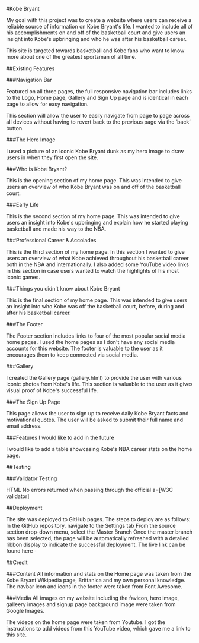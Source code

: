 #Kobe Bryant

My goal with this project was to create a website where users can receive a reliable source of information on Kobe Bryant's life. I wanted to include all of his accomplishments on and off of the basketball court and give users an insight into Kobe's upbringing and who he was after his basketball career.

This site is targeted towards basketball and Kobe fans who want to know more about one of the greatest sportsman of all time.

##Existing Features

###Navigation Bar

Featured on all three pages, the full responsive navigation bar includes links to the Logo, Home page, Gallery and Sign Up page and is identical in each page to allow for easy navigation.

This section will allow the user to easily navigate from page to page across all devices without having to revert back to the previous page via the ‘back’ button.

###The Hero Image

I used a picture of an iconic Kobe Bryant dunk as my hero image to draw users in when they first open the site.

###Who is Kobe Bryant?

This is the opening section of my home page. This was intended to give users an overview of who Kobe Bryant was on and off of the basketball court.

###Early Life

This is the second section of my home page. This was intended to give users an insight into Kobe's upbringing and explain how he started playing basketball and made his way to the NBA.

###Professional Career & Accolades

This is the third section of my home page. In this section I wanted to give users an overview of what Kobe achieved throughout his basketball career both in the NBA and internationally. I also added some YouTube video links in this section in case users wanted to watch the highlights of his most iconic games.

###Things you didn't know about Kobe Bryant

This is the final section of my home page. This was intended to give users an insight into who Kobe was off the basketball court, before, during and after his basketball career.

###The Footer

The Footer section includes links to four of the most popular social media home pages. I used the home pages as I don't have any social media accounts for this website. The footer is valuable to the user as it encourages them to keep connected via social media.

###Gallery

I created the Gallery page (gallery.html) to provide the user with various iconic photos from Kobe's life. This section is valuable to the user as it gives visual proof of Kobe's successful life.

###The Sign Up Page

This page allows the user to sign up to receive daily Kobe Bryant facts and motivational quotes. The user will be asked to submit their full name and email address.

###Features I would like to add in the future

I would like to add a table showcasing Kobe's NBA career stats on the home page.

##Testing

###Validator Testing

HTML
No errors returned when passing through the official a=[W3C validator] 

##Deployment

The site was deployed to GitHub pages. The steps to deploy are as follows:
In the GitHub repository, navigate to the Settings tab
From the source section drop-down menu, select the Master Branch
Once the master branch has been selected, the page will be automatically refreshed with a detailed ribbon display to indicate the successful deployment.
The live link can be found here - 

##Credit

###Content
All information and stats on the Home page was taken from the Kobe Bryant Wikipedia page, Brittanica and my own personal knowledge.
The navbar icon and icons in the footer were taken from Font Awesome.

###Media
All images on my website including the favicon, hero image, galleery images and signup page background image were taken from Google Images.

The videos on the home page were taken from Youtube. I got the instructions to add videos from this YouTube video, which gave me a link to this site.